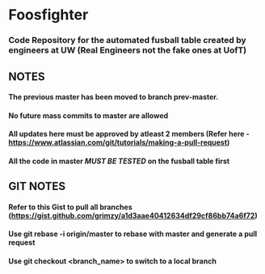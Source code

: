 # Foosfighter
### Code Repository for the automated fusball table created by engineers at UW (Real Engineers not the fake ones at UofT)

## NOTES
#### The previous master has been moved to branch prev-master.
#### No future mass commits to master are allowed
#### All updates here must be approved by atleast 2 members (Refer here - https://www.atlassian.com/git/tutorials/making-a-pull-request)
#### All the code in master *MUST BE TESTED* on the fusball table first

## GIT NOTES
#### Refer to this Gist to pull all branches (https://gist.github.com/grimzy/a1d3aae40412634df29cf86bb74a6f72)
#### Use git rebase -i origin/master to rebase with master and generate a pull request
#### Use git checkout <branch_name> to switch to a local branch
